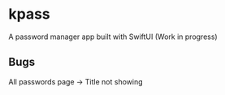 # kpass
A password manager app built with SwiftUI (Work in progress)


## Bugs
All passwords page -> Title not showing 

